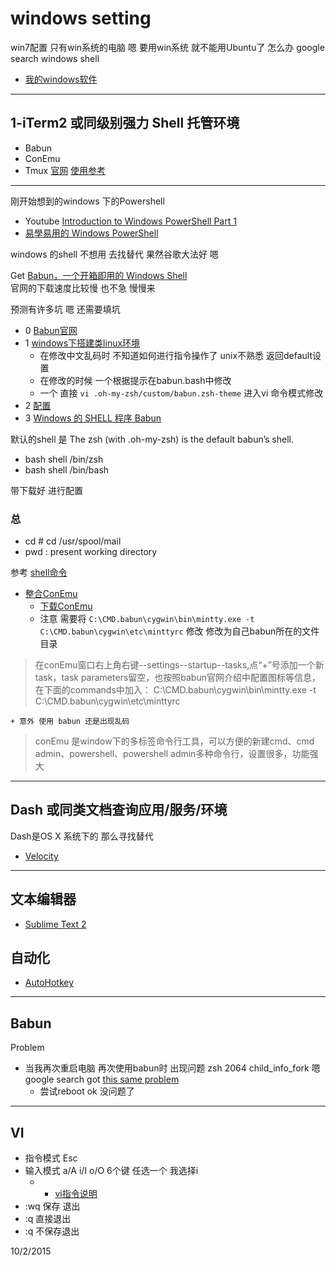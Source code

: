 # windows setting

win7配置 
只有win系统的电脑 嗯 要用win系统 就不能用Ubuntu了 怎么办 google search windows shell

- [我的windows软件](https://www.zfanw.com/blog/windows-software-i-use.html)

----------

## 1-iTerm2 或同级别强力 Shell 托管环境 ##

- Babun
- ConEmu
- Tmux [官网](https://tmux.github.io/) [使用参考](http://foocoder.com/blog/zhong-duan-huan-jing-zhi-tmux.html/)

----------


刚开始想到的windows 下的Powershell

- Youtube [Introduction to Windows PowerShell Part 1](https://www.youtube.com/watch?v=bEOq-S3veiA)
- [易學易用的 Windows PowerShell](https://www.microsoft.com/taiwan/technet/columns/profwin/28-monad.mspx)

windows 的shell 不想用 去找替代 果然谷歌大法好 嗯

Get [Babun，一个开箱即用的 Windows Shell](http://blog.jamespan.me/2015/04/09/babun-the-shell/)  
官网的下载速度比较慢 也不急 慢慢来

预测有许多坑 嗯 还需要填坑

- 0 [Babun官网](http://babun.github.io/) 
- 1 [windows下搭建类linux环境](http://borghan.com/archives/windows-build-lunix-like-environment.html) 
	- 在修改中文乱码时 不知道如何进行指令操作了 unix不熟悉 返回default设置
	- 在修改的时候 一个根据提示在babun.bash中修改
	- 一个 直接 `vi .oh-my-zsh/custom/babun.zsh-theme` 进入vi 命令模式修改
- 2 [配置](http://www.rxna.cn/post/wiki/babun-pei-zhi)
- 3 [Windows 的 SHELL 程序 Babun](http://my.oschina.net/blogshi/blog/268031)

默认的shell 是 The zsh (with .oh-my-zsh) is the default babun’s shell.

- bash shell /bin/zsh
- bash shell /bin/bash


带下载好 进行配置

### 总 ###

- cd # cd /usr/spool/mail 
- pwd : present working directory

参考 [shell命令](http://www.lampweb.org/linux/2/2.html)

- [整合ConEmu](https://www.52os.net/articles/windows-install-unix-like-command-tools.html)
	+ [下载ConEmu](https://github.com/Maximus5/ConEmu)
	+ 注意 需要将 `C:\CMD.babun\cygwin\bin\mintty.exe -t C:\CMD.babun\cygwin\etc\minttyrc` 修改 修改为自己babun所在的文件目录
	
> 在conEmu窗口右上角右键--settings--startup--tasks,点“+”号添加一个新task，task parameters留空，也按照babun官网介绍中配置图标等信息，在下面的commands中加入：
C:\CMD.babun\cygwin\bin\mintty.exe -t C:\CMD.babun\cygwin\etc\minttyrc

	+ 意外 使用 babun 还是出现乱码 

> conEmu 是window下的多标签命令行工具，可以方便的新建cmd、cmd admin、powershell、powershell admin多种命令行，设置很多，功能强大

----------

## Dash 或同类文档查询应用/服务/环境 ##

Dash是OS X 系统下的 那么寻找替代

- [Velocity](http://velocity.silverlakesoftware.com/)

----------

## 文本编辑器 ##

- [Sublime Text 2](http://www.sublimetext.com/2) 

## 自动化 ##

- [AutoHotkey](http://www.autohotkey.com/)


----------

## Babun ##

Problem

- 当我再次重启电脑 再次使用babun时 出现问题 zsh 2064 child_info_fork 嗯 google search got [this same problem](https://www.cygwin.com/ml/cygwin/2013-01/msg00020.html)  
	- 尝试reboot ok 没问题了 


----------

## VI ##

- 指令模式 Esc
- 输入模式 a/A i/I o/O 6个键 任选一个 我选择i
	+ - [vi指令说明](http://www2.nsysu.edu.tw/csmlab/unix/vi_command.htm)
- :wq 保存 退出
- :q 直接退出
- :q 不保存退出

10/2/2015 
